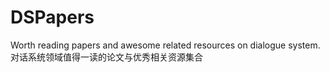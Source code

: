 # DSPapers
Worth reading papers and awesome related resources on dialogue system. 对话系统领域值得一读的论文与优秀相关资源集合
